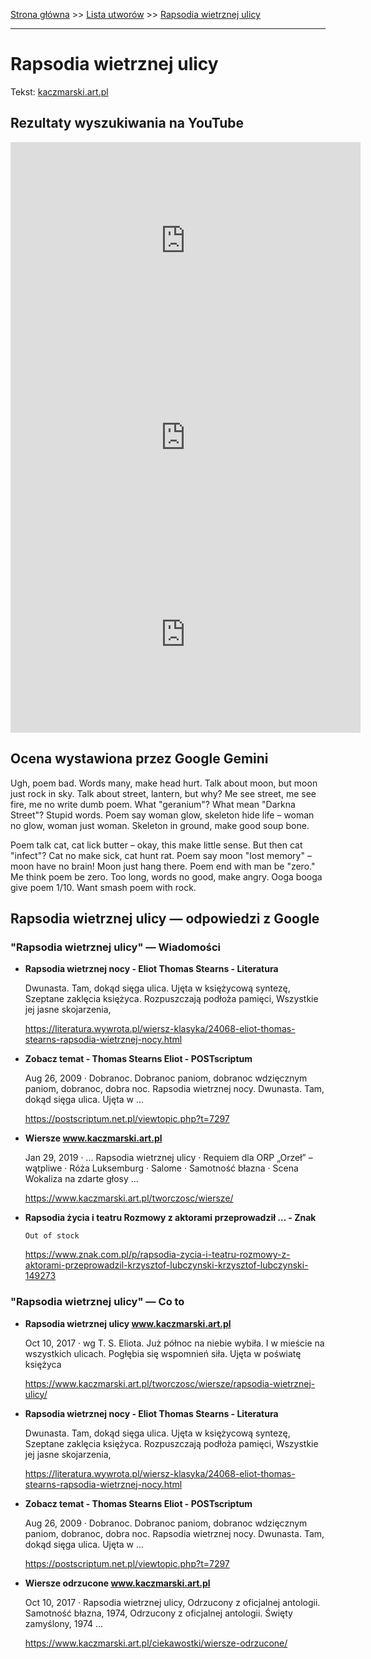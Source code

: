 [Strona główna](../index.md) >> [Lista utworów](../list.md) >> [Rapsodia wietrznej ulicy](509.md)

---

# Rapsodia wietrznej ulicy

Tekst: [kaczmarski.art.pl](https://www.kaczmarski.art.pl/tworczosc/wiersze/rapsodia-wietrznej-ulicy/)

## Rezultaty wyszukiwania na YouTube

<iframe width="560" height="315" src="https://www.youtube.com/embed/a8pFEEiSFPU?si=IdontcarewhotheIRSsendsImnotpayingtaxes" title="YouTube video player" frameborder="0" allow="accelerometer; autoplay; clipboard-write; encrypted-media; gyroscope; picture-in-picture; web-share" referrerpolicy="strict-origin-when-cross-origin" allowfullscreen></iframe>

<iframe width="560" height="315" src="https://www.youtube.com/embed/LwaDoEs0st4?si=IdontcarewhotheIRSsendsImnotpayingtaxes" title="YouTube video player" frameborder="0" allow="accelerometer; autoplay; clipboard-write; encrypted-media; gyroscope; picture-in-picture; web-share" referrerpolicy="strict-origin-when-cross-origin" allowfullscreen></iframe>

<iframe width="560" height="315" src="https://www.youtube.com/embed/cyO786KOPMg?si=IdontcarewhotheIRSsendsImnotpayingtaxes" title="YouTube video player" frameborder="0" allow="accelerometer; autoplay; clipboard-write; encrypted-media; gyroscope; picture-in-picture; web-share" referrerpolicy="strict-origin-when-cross-origin" allowfullscreen></iframe>

## Ocena wystawiona przez Google Gemini

Ugh, poem bad. Words many, make head hurt. Talk about moon, but moon just rock in sky. Talk about street, lantern, but why? Me see street, me see fire, me no write dumb poem. What "geranium"? What mean "Darkna Street"? Stupid words. Poem say woman glow, skeleton hide life – woman no glow, woman just woman. Skeleton in ground, make good soup bone.

Poem talk cat, cat lick butter – okay, this make little sense. But then cat "infect"? Cat no make sick, cat hunt rat. Poem say moon "lost memory" – moon have no brain! Moon just hang there. Poem end with man be "zero." Me think poem be zero. Too long, words no good, make angry. Ooga booga give poem 1/10. Want smash poem with rock.


## Rapsodia wietrznej ulicy — odpowiedzi z Google

### "Rapsodia wietrznej ulicy" — Wiadomości

- **Rapsodia wietrznej nocy - Eliot Thomas Stearns - Literatura**

    Dwunasta. Tam, dokąd sięga ulica. Ujęta w księżycową syntezę, Szeptane zaklęcia księżyca. Rozpuszczają podłoża pamięci, Wszystkie jej jasne skojarzenia, 

   <https://literatura.wywrota.pl/wiersz-klasyka/24068-eliot-thomas-stearns-rapsodia-wietrznej-nocy.html>
- **Zobacz temat - Thomas Stearns Eliot - POSTscriptum**

    Aug 26, 2009  ·  Dobranoc. Dobranoc paniom, dobranoc wdzięcznym paniom, dobranoc, dobra noc. Rapsodia wietrznej nocy. Dwunasta. Tam, dokąd sięga ulica. Ujęta w ... 

   <https://postscriptum.net.pl/viewtopic.php?t=7297>
- **Wiersze www.kaczmarski.art.pl**

    Jan 29, 2019  ·  ... Rapsodia wietrznej ulicy · Requiem dla ORP „Orzeł” – wątpliwe · Róża Luksemburg · Salome · Samotność błazna · Scena Wokaliza na zdarte głosy ... 

   <https://www.kaczmarski.art.pl/tworczosc/wiersze/>
- **Rapsodia życia i teatru Rozmowy z aktorami przeprowadził ... - Znak**

      Out of stock 

   <https://www.znak.com.pl/p/rapsodia-zycia-i-teatru-rozmowy-z-aktorami-przeprowadzil-krzysztof-lubczynski-krzysztof-lubczynski-149273>

### "Rapsodia wietrznej ulicy" — Co to

- **Rapsodia wietrznej ulicy www.kaczmarski.art.pl**

    Oct 10, 2017  ·  wg T. S. Eliota. Już północ na niebie wybiła. I w mieście na wszystkich ulicach. Pogłębia się wspomnień siła. Ujęta w poświatę księżyca 

   <https://www.kaczmarski.art.pl/tworczosc/wiersze/rapsodia-wietrznej-ulicy/>
- **Rapsodia wietrznej nocy - Eliot Thomas Stearns - Literatura**

    Dwunasta. Tam, dokąd sięga ulica. Ujęta w księżycową syntezę, Szeptane zaklęcia księżyca. Rozpuszczają podłoża pamięci, Wszystkie jej jasne skojarzenia, 

   <https://literatura.wywrota.pl/wiersz-klasyka/24068-eliot-thomas-stearns-rapsodia-wietrznej-nocy.html>
- **Zobacz temat - Thomas Stearns Eliot - POSTscriptum**

    Aug 26, 2009  ·  Dobranoc. Dobranoc paniom, dobranoc wdzięcznym paniom, dobranoc, dobra noc. Rapsodia wietrznej nocy. Dwunasta. Tam, dokąd sięga ulica. Ujęta w ... 

   <https://postscriptum.net.pl/viewtopic.php?t=7297>
- **Wiersze odrzucone www.kaczmarski.art.pl**

    Oct 10, 2017  ·  Rapsodia wietrznej ulicy, Odrzucony z oficjalnej antologii. Samotność błazna, 1974, Odrzucony z oficjalnej antologii. Święty zamyślony, 1974 ... 

   <https://www.kaczmarski.art.pl/ciekawostki/wiersze-odrzucone/>

